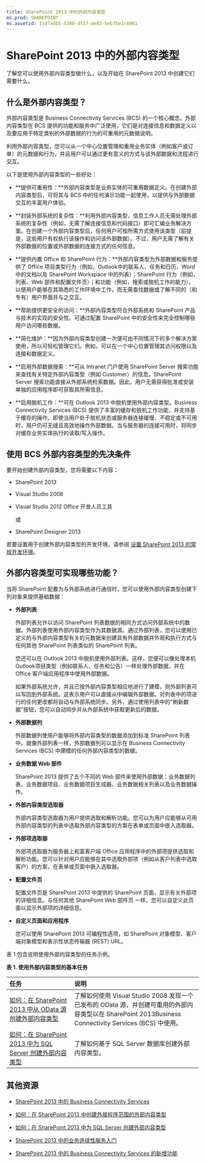 ```yaml
---
title: SharePoint 2013 中的外部内容类型
ms.prod: SHAREPOINT
ms.assetid: 11d7adb5-5388-4517-ae03-beb7be1c6981
---
```



# SharePoint 2013 中的外部内容类型
了解您可以使用外部内容类型做什么，以及开始在 SharePoint 2013 中创建它们需要什么。
## 什么是外部内容类型？
<a name="SP15ectoverview_what"> </a>

外部内容类型是 Business Connectivity Services (BCS) 的一个核心概念。外部内容类型在 BCS 提供的功能和服务中广泛使用，它们是对连接信息和数据定义以及要应用于特定类别的外部数据的行为的可重用的元数据说明。
  
    
    
利用外部内容类型，您可以从一个中心位置管理和重用业务实体（例如客户或订单）的元数据和行为，并且用户可以通过更有意义的方式与该外部数据和流程进行交互。
  
    
    
以下是使用外部内容类型的一些好处：
  
    
    

- **提供可重用性：**外部内容类型是业务实体的可重用数据定义。在创建外部内容类型后，可将其与 BCS 中的任何演示功能一起使用，以提供与外部数据交互的丰富用户体验。
    
  
- **封装外部系统的复杂性：**利用外部内容类型，信息工作人员无需处理外部系统的复杂性（例如，无需了解连接信息和代码接口）即可汇编业务解决方案。在创建一个外部内容类型后，任何用户可按所需方式使用该类型（前提是，这些用户有权执行该操作和访问该外部数据）。不过，用户无需了解有关外部数据的位置或外部数据的连接方式的任何信息。
    
  
- **提供内置 Office 和 SharePoint 行为：**外部内容类型为外部数据和服务提供了 Office 项目类型行为（例如，Outlook中的联系人、任务和日历，Word 中的文档以及 SharePoint Workspace 中的列表）；SharePoint 行为（例如，列表、Web 部件和配置文件页）；和功能（例如，搜索或脱机工作的能力），以便用户能够在其熟悉的工作环境中工作，而无需查找数据或了解不同的（和专有）用户界面并与之交互。
    
  
- **帮助提供更安全的访问：**外部内容类型符合外部系统和 SharePoint 产品与技术的实现的安全性。可通过配置 SharePoint 中的安全性来完全控制哪些用户访问哪些数据。
    
  
- **简化维护：**因为外部内容类型创建一次便可由不同情况下的多个解决方案使用，所以可轻松管理它们。例如，可以在一个中心位置管理其访问权限以及连接和数据定义。
    
  
- **启用外部数据搜索：**可从 Intranet 门户使用 SharePoint Server 搜索功能来查找有关特定外部内容类型（例如 Customer）的信息。SharePoint Server 搜索功能直接从外部系统检索数据。因此，用户无需获得批准或安装单独的应用程序即可获取其所需信息。
    
  
- **启用脱机工作：**可在 Outlook 2013 中脱机使用外部内容类型。Business Connectivity Services (BCS) 提供了丰富的缓存和脱机工作功能，并支持基于缓存的操作。即使当用户处于脱机状态或服务器连接缓慢、不稳定或不可用时，用户仍可无缝且高效地操作外部数据。当与服务器的连接可用时，将同步对缓存业务实体执行的读取/写入操作。
    
  

## 使用 BCS 外部内容类型的先决条件
<a name="SP15ectoverview_prereq"> </a>

要开始创建外部内容类型，您将需要以下内容：
  
    
    

- SharePoint 2013
    
  
- Visual Studio 2008
    
  
- Visual Studio 2012 Office 开发人员工具
    
    或
    
  
- SharePoint Designer 2013
    
  
若要设置用于创建外部内容类型的开发环境，请参阅 [设置 SharePoint 2013 的常规开发环境](set-up-a-general-development-environment-for-sharepoint-2013.md)。
  
    
    

## 外部内容类型可实现哪些功能？
<a name="SP15ectoverview_whattodo"> </a>

当将 SharePoint 配置为与外部系统进行通信时，您可以使用外部内容类型创建下列对象来提供基础数据：
  
    
    

- **外部列表**
    
    外部列表允许以访问 SharePoint 列表数据的相同方式访问外部系统中的数据。外部列表使用外部内容类型作为其数据源。通过外部列表，您可以使用已定义的与外部内容类型有关的元数据来创建具有外部数据并外观和执行方式与任何其他 SharePoint 列表类似的 SharePoint 列表。
    
    您还可以在 Outlook 2013 中脱机使用外部列表。这样，您便可以像处理本机 Outlook项目类型（例如联系人、任务和公告）一样处理外部数据，并在 Office 客户端应用程序中使用外部数据。
    
    如果外部系统允许，并且已按外部内容类型相应地进行了建模，则外部列表可以写回到外部系统。这表示用户可以直接从中编辑外部数据。对列表中的项进行的任何更改都将自动与外部系统同步。另外，通过使用列表中的"刷新数据"按钮，您可以自动同步并从外部系统中获取更新后的数据。
    
  
- **外部数据列**
    
    外部数据列使用户能够将外部内容类型的数据添加到标准 SharePoint 列表中。就像外部列表一样，外部数据列可以显示在 Business Connectivity Services (BCS) 中建模的任何外部内容类型的数据。
    
  
- **业务数据 Web 部件**
    
    SharePoint 2013 提供了五个不同的 Web 部件来使用外部数据：业务数据列表、业务数据项目、业务数据项目生成器、业务数据相关列表以及业务数据操作。
    
  
- **外部内容类型选取器**
    
    外部内容类型选取器为用户提供选取和解析功能。您可以为用户应能够从可用外部内容类型的列表中选取外部内容类型的方案在表单或页面中嵌入选取器。 
    
  
- **外部项选取器**
    
    外部项选取器为服务器上和富客户端 Office 应用程序中的外部项提供选取和解析功能。您可以针对用户应能够在其中选取外部项（例如从客户列表中选取客户）的方案，在表单或页面中嵌入选取器。 
    
  
- **配置文件页**
    
    配置文件页是 SharePoint 2013 中提供的 SharePoint 页面，显示有关外部项的详细信息。与任何其他 SharePoint Web 部件页 一样，您可以自定义此页面以显示外部项的详细信息。
    
  
- **自定义页面和应用程序**
    
    您可以使用 SharePoint 2013 可编程性选项，如 SharePoint 对象模型、客户端对象模型和表示性状态传输器 (REST) URL。
    
  
表 1 包含说明使用外部内容类型的任务示例。
  
    
    

**表 1. 使用外部内容类型的基本任务**


|**任务**|**说明**|
|:-----|:-----|
| [如何：在 SharePoint 2013 中从 OData 源创建外部内容类型](how-to-create-an-external-content-type-from-an-odata-source-in-sharepoint-2013.md) <br/> |了解如何使用 Visual Studio 2008 发现一个已发布的 OData 源，并创建可重用的外部内容类型以在 SharePoint 2013Business Connectivity Services (BCS) 中使用。  <br/> |
| [如何：在 SharePoint 2013 中为 SQL Server 创建外部内容类型](how-to-create-external-content-types-for-sql-server-in-sharepoint-2013.md) <br/> |了解如何基于 SQL Server 数据库创建外部内容类型。  <br/> |
   

## 其他资源
<a name="SP15ectoverview_addres"> </a>


-  [SharePoint 2013 中的 Business Connectivity Services](business-connectivity-services-in-sharepoint-2013.md)
    
  
-  [如何：在 SharePoint 2013 中创建外接程序范围的外部内容类型](how-to-create-an-add-in-scoped-external-content-type-in-sharepoint-2013.md)
    
  
-  [如何：在 SharePoint 2013 中为 SQL Server 创建外部内容类型](how-to-create-external-content-types-for-sql-server-in-sharepoint-2013.md)
    
  
-  [SharePoint 2013 中的业务连续性服务入门](get-started-with-business-connectivity-services-in-sharepoint-2013.md)
    
  
-  [SharePoint 2013 中的 Business Connectivity Services 的新增功能](what-s-new-in-business-connectivity-services-in-sharepoint-2013.md)
    
  

